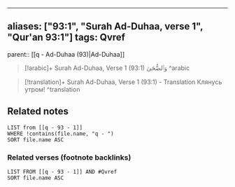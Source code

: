 
---
aliases: ["93:1", "Surah Ad-Duhaa, verse 1", "Qur'an 93:1"]
tags: Qvref
---

parent:: [[q - Ad-Duhaa (93)|Ad-Duhaa]]

> [!arabic]+ Surah Ad-Duhaa, Verse 1 (93:1)
> <span class="quran-arabic"> وَٱلضُّحَىٰ</span>
^arabic

> [!translation]+ Surah Ad-Duhaa, Verse 1 (93:1) - Translation
> Клянусь утром!
^translation



## Related notes
```dataview
LIST from [[q - 93 - 1]]
WHERE !contains(file.name, "q - ")
SORT file.name ASC
```

### Related verses (footnote backlinks)
```dataview
LIST FROM [[q - 93 - 1]] AND #Qvref
SORT file.name ASC
```

